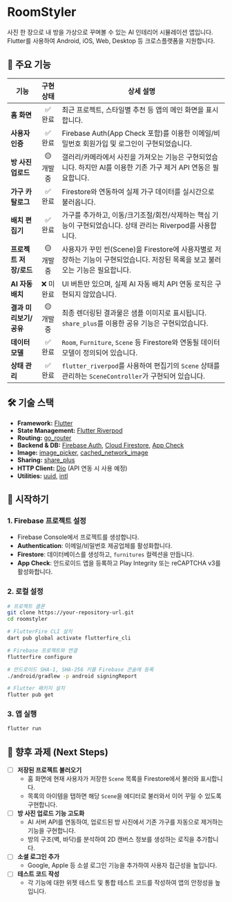 # RoomStyler

사진 한 장으로 내 방을 가상으로 꾸며볼 수 있는 AI 인테리어 시뮬레이션 앱입니다. Flutter를 사용하여 Android, iOS, Web, Desktop 등 크로스플랫폼을 지원합니다.

## 📸 주요 기능

| 기능 | 구현 상태 | 상세 설명 |
| --- | :---: | --- |
| **홈 화면** | ✅ 완료 | 최근 프로젝트, 스타일별 추천 등 앱의 메인 화면을 표시합니다. |
| **사용자 인증** | ✅ 완료 | Firebase Auth(App Check 포함)를 이용한 이메일/비밀번호 회원가입 및 로그인이 구현되었습니다. |
| **방 사진 업로드** | 🟡 개발 중 | 갤러리/카메라에서 사진을 가져오는 기능은 구현되었습니다. 하지만 AI를 이용한 기존 가구 제거 API 연동은 필요합니다. |
| **가구 카탈로그** | ✅ 완료 | Firestore와 연동하여 실제 가구 데이터를 실시간으로 불러옵니다. |
| **배치 편집기** | ✅ 완료 | 가구를 추가하고, 이동/크기조절/회전/삭제하는 핵심 기능이 구현되었습니다. 상태 관리는 Riverpod를 사용합니다. |
| **프로젝트 저장/로드**| 🟡 개발 중 | 사용자가 꾸민 씬(Scene)을 Firestore에 사용자별로 저장하는 기능이 구현되었습니다. 저장된 목록을 보고 불러오는 기능은 필요합니다. |
| **AI 자동 배치** | ❌ 미완료 | UI 버튼만 있으며, 실제 AI 자동 배치 API 연동 로직은 구현되지 않았습니다. |
| **결과 미리보기/공유**| 🟡 개발 중 | 최종 렌더링된 결과물은 샘플 이미지로 표시됩니다. `share_plus`를 이용한 공유 기능은 구현되었습니다. |
| **데이터 모델** | ✅ 완료 | `Room`, `Furniture`, `Scene` 등 Firestore와 연동될 데이터 모델이 정의되어 있습니다. |
| **상태 관리** | ✅ 완료 | `flutter_riverpod`를 사용하여 편집기의 `Scene` 상태를 관리하는 `SceneController`가 구현되어 있습니다. |

## 🛠️ 기술 스택

- **Framework:** [Flutter](https://flutter.dev)
- **State Management:** [Flutter Riverpod](https://riverpod.dev/)
- **Routing:** [go_router](https://pub.dev/packages/go_router)
- **Backend & DB:** [Firebase Auth](https://firebase.google.com/products/auth), [Cloud Firestore](https://firebase.google.com/products/firestore), [App Check](https://firebase.google.com/products/app-check)
- **Image:** [image_picker](https://pub.dev/packages/image_picker), [cached_network_image](https://pub.dev/packages/cached_network_image)
- **Sharing:** [share_plus](https://pub.dev/packages/share_plus)
- **HTTP Client:** [Dio](https://pub.dev/packages/dio) (API 연동 시 사용 예정)
- **Utilities:** [uuid](https://pub.dev/packages/uuid), [intl](https://pub.dev/packages/intl)

## 🚀 시작하기

### 1. Firebase 프로젝트 설정
- Firebase Console에서 프로젝트를 생성합니다.
- **Authentication**: 이메일/비밀번호 제공업체를 활성화합니다.
- **Firestore**: 데이터베이스를 생성하고, `furnitures` 컬렉션을 만듭니다.
- **App Check**: 안드로이드 앱을 등록하고 Play Integrity 또는 reCAPTCHA v3를 활성화합니다.

### 2. 로컬 설정

```bash
# 프로젝트 클론
git clone https://your-repository-url.git
cd roomstyler

# FlutterFire CLI 설치
dart pub global activate flutterfire_cli

# Firebase 프로젝트와 연결
flutterfire configure

# 안드로이드 SHA-1, SHA-256 키를 Firebase 콘솔에 등록
./android/gradlew -p android signingReport

# Flutter 패키지 설치
flutter pub get
```

### 3. 앱 실행
```bash
flutter run
```

## 📝 향후 과제 (Next Steps)

- [ ] **저장된 프로젝트 불러오기**
  - 홈 화면에 현재 사용자가 저장한 `Scene` 목록을 Firestore에서 불러와 표시합니다.
  - 목록의 아이템을 탭하면 해당 `Scene`을 에디터로 불러와서 이어 꾸밀 수 있도록 구현합니다.
- [ ] **방 사진 업로드 기능 고도화**
  - AI 서버 API를 연동하여, 업로드된 방 사진에서 기존 가구를 자동으로 제거하는 기능을 구현합니다.
  - 방의 구조(벽, 바닥)를 분석하여 2D 캔버스 정보를 생성하는 로직을 추가합니다.
- [ ] **소셜 로그인 추가**
  - Google, Apple 등 소셜 로그인 기능을 추가하여 사용자 접근성을 높입니다.
- [ ] **테스트 코드 작성**
  - 각 기능에 대한 위젯 테스트 및 통합 테스트 코드를 작성하여 앱의 안정성을 높입니다.